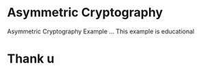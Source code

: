 # Asymmetric Cryptography
Asymmetric Cryptography Example ... This example is educational 

 # Thank u 
